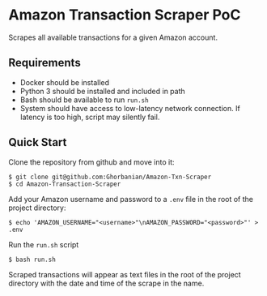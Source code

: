 # Amazon Transaction Scraper PoC #
Scrapes all available transactions for a given Amazon account. 

## Requirements ##
* Docker should be installed
* Python 3 should be installed and included in path
* Bash should be available to run `run.sh`
* System should have access to low-latency network connection. If latency is too high, script may silently fail.

## Quick Start ##
Clone the repository from github and move into it:
```
$ git clone git@github.com:Ghorbanian/Amazon-Txn-Scraper
$ cd Amazon-Transaction-Scraper
```

Add your Amazon username and password to a `.env` file in the root of the project directory:
```
$ echo 'AMAZON_USERNAME="<username>"\nAMAZON_PASSWORD="<password>"' > .env
```

Run the `run.sh` script
```
$ bash run.sh
```

Scraped transactions will appear as text files in the root of the project directory with the date and time of the scrape in the name. 
